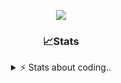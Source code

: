 <div align="center">
  
<p align="center">
  <img src="https://lanyard.cnrad.dev/api/1018290650602553364" />
</p>

### 📈Stats
<details>
    <summary> ⚡ Stats about coding.. </> </summary>
    <br/>

<!--START_SECTION:waka-->
![Code Time](http://img.shields.io/badge/Code%20Time-22%20hrs%209%20mins-blue)

![Profile Views](http://img.shields.io/badge/Profile%20Views-25-blue)

**🐱 My GitHub Data** 

> 📦 857.1 kB Used in GitHub's Storage 
 > 
> 🏆 103 Contributions in the Year 2024
 > 
> 💼 Opted to Hire
 > 
> 📜 6 Public Repositories 
 > 
> 🔑 15 Private Repositories 
 > 
**I'm a Night 🦉** 

```text
🌞 Morning                36 commits          ██░░░░░░░░░░░░░░░░░░░░░░░   07.83 % 
🌆 Daytime                192 commits         ██████████░░░░░░░░░░░░░░░   41.74 % 
🌃 Evening                189 commits         ██████████░░░░░░░░░░░░░░░   41.09 % 
🌙 Night                  43 commits          ██░░░░░░░░░░░░░░░░░░░░░░░   09.35 % 
```
📅 **I'm Most Productive on Sunday** 

```text
Monday                   21 commits          █░░░░░░░░░░░░░░░░░░░░░░░░   04.57 % 
Tuesday                  55 commits          ███░░░░░░░░░░░░░░░░░░░░░░   11.96 % 
Wednesday                86 commits          █████░░░░░░░░░░░░░░░░░░░░   18.70 % 
Thursday                 71 commits          ████░░░░░░░░░░░░░░░░░░░░░   15.43 % 
Friday                   54 commits          ███░░░░░░░░░░░░░░░░░░░░░░   11.74 % 
Saturday                 73 commits          ████░░░░░░░░░░░░░░░░░░░░░   15.87 % 
Sunday                   100 commits         █████░░░░░░░░░░░░░░░░░░░░   21.74 % 
```


📊 **This Week I Spent My Time On** 

```text
🕑︎ Time Zone: Europe/Berlin

💬 Programming Languages: 
Lua                      2 hrs 41 mins       ██████████████░░░░░░░░░░░   57.17 % 
C++                      50 mins             ████░░░░░░░░░░░░░░░░░░░░░   17.85 % 
Other                    42 mins             ████░░░░░░░░░░░░░░░░░░░░░   15.18 % 
Text                     13 mins             █░░░░░░░░░░░░░░░░░░░░░░░░   04.74 % 
JavaScript               8 mins              █░░░░░░░░░░░░░░░░░░░░░░░░   02.97 % 

🔥 Editors: 
VS Code                  4 hrs 42 mins       █████████████████████████   100.00 % 

🐱‍💻 Projects: 
Unknown Project          1 hr 41 mins        █████████░░░░░░░░░░░░░░░░   35.86 % 
resources                1 hr 35 mins        ████████░░░░░░░░░░░░░░░░░   33.73 % 
[gamemode]               1 hr 2 mins         ██████░░░░░░░░░░░░░░░░░░░   22.28 % 
vrp                      10 mins             █░░░░░░░░░░░░░░░░░░░░░░░░   03.83 % 
alpha-finder             8 mins              █░░░░░░░░░░░░░░░░░░░░░░░░   02.97 % 

💻 Operating System: 
Windows                  4 hrs 42 mins       █████████████████████████   100.00 % 
```

**I Mostly Code in JavaScript** 

```text
JavaScript               7 repos             █████████░░░░░░░░░░░░░░░░   36.84 % 
Lua                      4 repos             █████░░░░░░░░░░░░░░░░░░░░   21.05 % 
Python                   3 repos             ████░░░░░░░░░░░░░░░░░░░░░   15.79 % 
TypeScript               2 repos             ███░░░░░░░░░░░░░░░░░░░░░░   10.53 % 
HTML                     1 repo              █░░░░░░░░░░░░░░░░░░░░░░░░   05.26 % 
```




 Last Updated on 28/06/2024 07:16:42 UTC
<!--END_SECTION:waka-->
</details>
